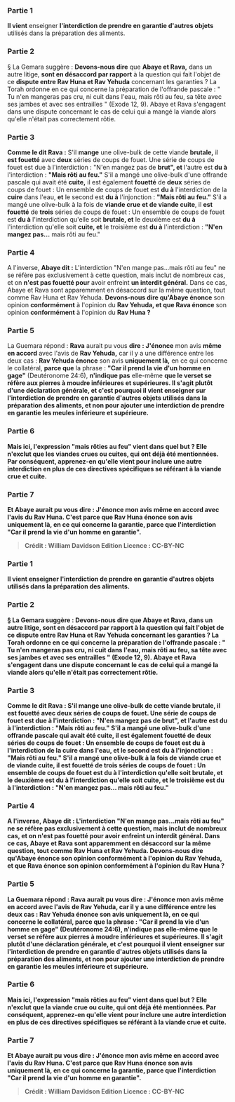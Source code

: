 
### Partie 1
<b>Il vient</b> enseigner <b>l'interdiction <b>de prendre en garantie</b> d'autres objets</b> utilisés dans la préparation des aliments.

### Partie 2
§ La Gemara suggère : <b>Devons-nous dire</b> que <b>Abaye et Rava,</b> dans un autre litige, <b>sont en désaccord par rapport</b> à la question qui fait l'objet de ce <b>dispute entre Rav Huna et Rav Yehuda</b> concernant les garanties ? La Torah ordonne en ce qui concerne la préparation de l'offrande pascale : " Tu n'en mangeras pas cru, ni cuit dans l'eau, mais rôti au feu, sa tête avec ses jambes et avec ses entrailles " (Exode 12, 9). Abaye et Rava s'engagent dans une dispute concernant le cas de celui qui a mangé la viande alors qu'elle n'était pas correctement rôtie.

### Partie 3
<b>Comme le dit Rava :</b> S'il <b>mange</b> une olive-bulk de cette viande <b>brutale,</b> il <b>est fouetté</b> avec <b>deux</b> séries de coups de fouet. Une série de coups de fouet est due à l'interdiction : "N'en mangez pas de <b>brut", et</b> l'autre est <b>du à</b> l'interdiction : <b>"Mais rôti au feu."</b> S'il a mangé une olive-bulk d'une offrande pascale qui avait été <b>cuite,</b> il est également <b>fouetté</b> de <b>deux</b> séries de coups de fouet : Un ensemble de coups de fouet est <b>du à</b> l'interdiction de la <b>cuire</b> dans l'eau, <b>et</b> le second est <b>du à</b> l'injonction : <b>"Mais rôti au feu."</b> S'il a mangé une olive-bulk à la fois de <b>viande crue</b> <b>et de viande cuite</b>, il <b>est fouetté</b> de <b>trois</b> séries de coups de fouet : Un ensemble de coups de fouet est <b>du à</b> l'interdiction qu'elle soit <b>brutale, et</b> le deuxième est <b>du à</b> l'interdiction qu'elle soit <b>cuite, et</b> le troisième est <b>du à</b> l'interdiction : <b>"N'en mangez pas...</b> mais rôti au feu."</b>

### Partie 4
A l'inverse, <b>Abaye dit :</b> L'interdiction "N'en mange pas...mais rôti au feu" ne se réfère pas exclusivement à cette question, mais inclut de nombreux cas, et on <b>n'est pas fouetté pour</b> avoir enfreint <b>un interdit général.</b> Dans ce cas, Abaye et Rava sont apparemment en désaccord sur la même question, tout comme Rav Huna et Rav Yehuda. <b>Devons-nous dire qu'Abaye énonce</b> son opinion <b>conformément</b> à l'opinion du <b>Rav Yehuda, et que Rava énonce</b> son opinion <b>conformément</b> à l'opinion du <b>Rav Huna ?</b>

### Partie 5
La Guemara répond : <b>Rava</b> aurait pu vous <b>dire : J'énonce</b> mon avis <b>même en accord</b> avec l'avis de <b>Rav Yehuda,</b> car il y a une différence entre les deux cas : <b>Rav Yehuda énonce</b> son avis <b>uniquement là,</b> en ce qui concerne le collatéral, <b>parce que</b> la phrase : <b>"Car il prend la vie d'un homme en gage"</b> (Deutéronome 24:6), <b>n'indique pas</b> elle-même <b>que le verset se réfère aux <b>pierres à moudre inférieures et supérieures. </b> Il s'agit plutôt d'une déclaration générale, et <b>c'est pourquoi il vient</b> enseigner <b>sur</b> l'interdiction <b>de prendre en garantie <b>d'autres objets</b> utilisés dans la préparation des aliments, et non pour ajouter une interdiction de prendre en garantie les meules inférieure et supérieure.

### Partie 6
<b>Mais ici,</b> l'expression <b>"mais rôties au feu" vient dans quel</b> but ? Elle n'exclut que les viandes crues ou cuites, qui ont déjà été mentionnées. Par conséquent, <b>apprenez-en</b> qu'elle vient <b>pour</b> inclure une autre <b>interdiction</b> en plus de ces directives spécifiques se référant à la viande crue et cuite.

### Partie 7
<b>Et Abaye</b> aurait pu <b>vous dire : J'énonce</b> mon avis <b>même en accord</b> avec l'avis du <b>Rav Huna.</b> C'est parce que <b>Rav Huna énonce</b> son avis <b>uniquement là,</b> en ce qui concerne la garantie, <b>parce que</b> l'interdiction <b>"Car il prend la vie d'un homme en garantie"</b>.

>Crédit : William Davidson Edition
>Licence : CC-BY-NC
### Partie 1
<b>Il vient</b> enseigner <b>l'interdiction <b>de prendre en garantie</b> d'autres objets</b> utilisés dans la préparation des aliments.

### Partie 2
§ La Gemara suggère : <b>Devons-nous dire</b> que <b>Abaye et Rava,</b> dans un autre litige, <b>sont en désaccord par rapport</b> à la question qui fait l'objet de ce <b>dispute entre Rav Huna et Rav Yehuda</b> concernant les garanties ? La Torah ordonne en ce qui concerne la préparation de l'offrande pascale : " Tu n'en mangeras pas cru, ni cuit dans l'eau, mais rôti au feu, sa tête avec ses jambes et avec ses entrailles " (Exode 12, 9). Abaye et Rava s'engagent dans une dispute concernant le cas de celui qui a mangé la viande alors qu'elle n'était pas correctement rôtie.

### Partie 3
<b>Comme le dit Rava :</b> S'il <b>mange</b> une olive-bulk de cette viande <b>brutale,</b> il <b>est fouetté</b> avec <b>deux</b> séries de coups de fouet. Une série de coups de fouet est due à l'interdiction : "N'en mangez pas de <b>brut", et</b> l'autre est <b>du à</b> l'interdiction : <b>"Mais rôti au feu."</b> S'il a mangé une olive-bulk d'une offrande pascale qui avait été <b>cuite,</b> il est également <b>fouetté</b> de <b>deux</b> séries de coups de fouet : Un ensemble de coups de fouet est <b>du à</b> l'interdiction de la <b>cuire</b> dans l'eau, <b>et</b> le second est <b>du à</b> l'injonction : <b>"Mais rôti au feu."</b> S'il a mangé une olive-bulk à la fois de <b>viande crue</b> <b>et de viande cuite</b>, il <b>est fouetté</b> de <b>trois</b> séries de coups de fouet : Un ensemble de coups de fouet est <b>du à</b> l'interdiction qu'elle soit <b>brutale, et</b> le deuxième est <b>du à</b> l'interdiction qu'elle soit <b>cuite, et</b> le troisième est <b>du à</b> l'interdiction : <b>"N'en mangez pas...</b> mais rôti au feu."</b>

### Partie 4
A l'inverse, <b>Abaye dit :</b> L'interdiction "N'en mange pas...mais rôti au feu" ne se réfère pas exclusivement à cette question, mais inclut de nombreux cas, et on <b>n'est pas fouetté pour</b> avoir enfreint <b>un interdit général.</b> Dans ce cas, Abaye et Rava sont apparemment en désaccord sur la même question, tout comme Rav Huna et Rav Yehuda. <b>Devons-nous dire qu'Abaye énonce</b> son opinion <b>conformément</b> à l'opinion du <b>Rav Yehuda, et que Rava énonce</b> son opinion <b>conformément</b> à l'opinion du <b>Rav Huna ?</b>

### Partie 5
La Guemara répond : <b>Rava</b> aurait pu vous <b>dire : J'énonce</b> mon avis <b>même en accord</b> avec l'avis de <b>Rav Yehuda,</b> car il y a une différence entre les deux cas : <b>Rav Yehuda énonce</b> son avis <b>uniquement là,</b> en ce qui concerne le collatéral, <b>parce que</b> la phrase : <b>"Car il prend la vie d'un homme en gage"</b> (Deutéronome 24:6), <b>n'indique pas</b> elle-même <b>que le verset se réfère aux <b>pierres à moudre inférieures et supérieures. </b> Il s'agit plutôt d'une déclaration générale, et <b>c'est pourquoi il vient</b> enseigner <b>sur</b> l'interdiction <b>de prendre en garantie <b>d'autres objets</b> utilisés dans la préparation des aliments, et non pour ajouter une interdiction de prendre en garantie les meules inférieure et supérieure.

### Partie 6
<b>Mais ici,</b> l'expression <b>"mais rôties au feu" vient dans quel</b> but ? Elle n'exclut que la viande crue ou cuite, qui ont déjà été mentionnées. Par conséquent, <b>apprenez-en</b> qu'elle vient <b>pour</b> inclure une autre <b>interdiction</b> en plus de ces directives spécifiques se référant à la viande crue et cuite.

### Partie 7
<b>Et Abaye</b> aurait pu <b>vous dire : J'énonce</b> mon avis <b>même en accord</b> avec l'avis du <b>Rav Huna.</b> C'est parce que <b>Rav Huna énonce</b> son avis <b>uniquement là,</b> en ce qui concerne la garantie, <b>parce que</b> l'interdiction <b>"Car il prend la vie d'un homme en garantie"</b>.

>Crédit : William Davidson Edition
>Licence : CC-BY-NC